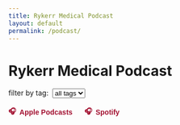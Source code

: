 ```yaml
---
title: Rykerr Medical Podcast
layout: default
permalink: /podcast/
---
```


<h1>Rykerr Medical Podcast</h1>

<!-- Tag filter -->
<div markdown="0">
  <label for="tag-select">filter by tag:&nbsp;</label>
  <select id="tag-select">
    <option value="">all tags</option>
  </select>
</div>

<!-- External platform links -->
<div style="margin: 1rem 0; display: flex; gap: 1.5rem; flex-wrap: wrap;">
  <a href="https://podcasts.apple.com/us/podcast/the-rykerr-medical-podcast/id1570765323" target="_blank" style="text-decoration: none; color: #a31232; font-family: 'Black Ground', sans-serif; font-weight: bold; display: flex; align-items: center; gap: 0.4rem;">
    🎧 <span>Apple Podcasts</span>
  </a>
  <a href="https://open.spotify.com/show/73oflsb0c9M5iwHw07MxdP?" target="_blank" style="text-decoration: none; color: #a31232; font-family: 'Black Ground', sans-serif; font-weight: bold; display: flex; align-items: center; gap: 0.4rem;">
    🎧 <span>Spotify</span>
  </a>
</div>

<div id="latest-episode" style="max-width: 800px; margin: 2rem auto;"></div>
<div id="episode-grid" class="episode-grid" style="display: grid; grid-template-columns: repeat(auto-fill, minmax(250px, 1fr)); gap: 1rem;"></div>

<script>
async function loadFeed() {
  const CORS_PROXY = "https://api.allorigins.win/raw?url=";
  const feedUrl = "https://rykerrmedical.github.io/landing/feed.xml";

  try {
    const resp = await fetch(CORS_PROXY + encodeURIComponent(feedUrl));
    const xmlText = await resp.text();
    const parser = new DOMParser();
    const xml = parser.parseFromString(xmlText, "application/xml");
    const items = Array.from(xml.querySelectorAll("item"));

    const latestContainer = document.getElementById("latest-episode");
    const gridContainer = document.getElementById("episode-grid");
    const tagSelect = document.getElementById("tag-select");

    // --- collect all tags for dropdown ---
    let allTagsSet = new Set();

    const episodes = items.map((item, i) => {
      const title = item.querySelector("title")?.textContent || "Untitled";
      const link = item.querySelector("link")?.textContent;
      const enclosure = item.querySelector("enclosure");
      const audioUrl = enclosure?.getAttribute("url");
      const pubDateRaw = item.querySelector("pubDate")?.textContent;
      const pubDate = pubDateRaw ? new Date(pubDateRaw).toDateString() : "";

      const rawDesc = item.querySelector("description")?.textContent || "";
      function sanitizeHtml(input) {
        const tmp = document.createElement("div");
        tmp.innerHTML = input;
        tmp.querySelectorAll('a').forEach(a => {
          a.setAttribute('target', '_blank');
          a.setAttribute('rel', 'noopener noreferrer');
        });
        return tmp.innerHTML;
      }
      const description = sanitizeHtml(rawDesc);

      let image = null;
      const itunesImage = item.getElementsByTagName("itunes:image")[0];
      if (itunesImage) image = itunesImage.getAttribute("href");
      else {
        const mediaContent = item.getElementsByTagName("media:content")[0];
        image = mediaContent?.getAttribute("url") || null;
      }

      const categories = Array.from(item.querySelectorAll("category"))
                              .map(c => c.textContent.trim().toLowerCase());
      categories.forEach(tag => allTagsSet.add(tag));

      return { title, link, audioUrl, pubDate, description, image, categories, index: i };
    });

    // --- populate dropdown ---
    Array.from(allTagsSet).sort().forEach(tag => {
      const opt = document.createElement("option");
      opt.value = tag;
      opt.textContent = tag;
      tagSelect.appendChild(opt);
    });

    // --- render function ---
    function renderEpisodes(filterTag = "") {
      latestContainer.innerHTML = "";
      gridContainer.innerHTML = "";

      episodes.forEach(ep => {
        if (filterTag && !ep.categories.includes(filterTag)) return;

        const div = document.createElement("div");
        div.classList.add("episode-card");
        div.style.border = "1px solid #ccc";
        div.style.borderRadius = "8px";
        div.style.padding = "0.5rem";
        div.style.background = "#fff";
        div.style.display = "flex";
        div.style.flexDirection = "column";
        div.style.gap = "0.5rem";
        
        // Create a URL-friendly ID from the title
        const episodeId = ep.title.toLowerCase().replace(/[^a-z0-9]+/g, '-').replace(/^-|-$/g, '');
        div.id = episodeId;

        if (ep.image) {
          const img = document.createElement("img");
          img.src = ep.image;
          img.alt = ep.title;
          img.loading = "lazy";
          img.style.width = "100%";
          img.style.height = "auto";
          img.style.borderRadius = "6px";
          div.appendChild(img);
        }

        const titleEl = document.createElement("h4");
        titleEl.textContent = ep.title;
        titleEl.style.margin = "0";
        div.appendChild(titleEl);

        const dateEl = document.createElement("small");
        dateEl.textContent = ep.pubDate;
        div.appendChild(dateEl);

        if (ep.audioUrl) {
          const audio = document.createElement("audio");
          audio.controls = true;
          audio.src = ep.audioUrl;
          audio.style.width = "100%";
          div.appendChild(audio);
        }

        // Create button container
        const buttonContainer = document.createElement("div");
        buttonContainer.style.display = "flex";
        buttonContainer.style.gap = "0.5rem";
        buttonContainer.style.flexWrap = "wrap";
        buttonContainer.style.marginTop = "0.5rem";

        // Share this episode button
        const shareBtn = document.createElement("button");
        shareBtn.textContent = "share";
        shareBtn.classList.add("episode-button");
        shareBtn.style.background = "none";
        shareBtn.style.color = "#747373";
        shareBtn.style.border = "1px solid #747373";
        shareBtn.style.padding = "0.4rem 0.8rem";
        shareBtn.style.fontSize = "0.85rem";
        shareBtn.style.borderRadius = "6px";
        shareBtn.style.cursor = "pointer";
        shareBtn.style.boxShadow = "0 0 6px rgba(163, 18, 50, 0.3)";
        shareBtn.onclick = () => {
            const url = `${window.location.origin}${window.location.pathname}#${episodeId}`;
            navigator.clipboard.writeText(url).then(() => {
                shareBtn.textContent = "link copied!";
                setTimeout(() => shareBtn.textContent = "share", 2000);
            });
        };
        buttonContainer.appendChild(shareBtn);

        // Listen on Apple Podcasts button
        if (ep.link) {
            const appleBtn = document.createElement("a");
            appleBtn.href = "https://podcasts.apple.com/us/podcast/the-rykerr-medical-podcast/id1570765323";
            appleBtn.target = "_blank";
            appleBtn.rel = "noopener noreferrer";
            appleBtn.textContent = "apple podcasts";
            appleBtn.classList.add("episode-button");
            appleBtn.style.background = "none";
            appleBtn.style.color = "#747373";
            appleBtn.style.border = "1px solid #747373";
            appleBtn.style.padding = "0.4rem 0.8rem";
            appleBtn.style.fontSize = "0.85rem";
            appleBtn.style.borderRadius = "6px";
            appleBtn.style.textDecoration = "none";
            appleBtn.style.display = "inline-block";
            appleBtn.style.cursor = "pointer";
            appleBtn.style.boxShadow = "0 0 6px rgba(163, 18, 50, 0.3)";
            buttonContainer.appendChild(appleBtn);
        }

        // Listen on Spotify button
        const spotifyBtn = document.createElement("a");
        spotifyBtn.href = "https://open.spotify.com/show/73oflsb0c9M5iwHw07MxdP";
        spotifyBtn.target = "_blank";
        spotifyBtn.rel = "noopener noreferrer";
        spotifyBtn.textContent = "spotify";
        spotifyBtn.classList.add("episode-button");
        spotifyBtn.style.background = "none";
        spotifyBtn.style.color = "#747373";
        spotifyBtn.style.border = "1px solid #747373";
        spotifyBtn.style.padding = "0.4rem 0.8rem";
        spotifyBtn.style.fontSize = "0.85rem";
        spotifyBtn.style.borderRadius = "6px";
        spotifyBtn.style.textDecoration = "none";
        spotifyBtn.style.display = "inline-block";
        spotifyBtn.style.cursor = "pointer";
        spotifyBtn.style.boxShadow = "0 0 6px rgba(163, 18, 50, 0.3)";
        buttonContainer.appendChild(spotifyBtn);

        div.appendChild(buttonContainer);

        if (ep.description) {
          const short = ep.description.length > 200 ? ep.description.slice(0, 200) + "..." : ep.description;
          const descDiv = document.createElement("div");
          descDiv.innerHTML = short;
          div.appendChild(descDiv);

          if (ep.description.length > 200) {
            const btn = document.createElement("button");
            btn.textContent = "read more...";
            btn.style.background = "none";
            btn.style.border = "none";
            btn.style.color = "#a31232";
            btn.style.cursor = "pointer";
            btn.onclick = () => {
              descDiv.innerHTML = ep.description;
              btn.remove();
            };
            div.appendChild(btn);
          }
        }

        // featured episode only if no filter and first episode
        if (ep.index === 0 && !filterTag) latestContainer.appendChild(div);
        else gridContainer.appendChild(div);
      });
    }

    // --- initial render ---
    renderEpisodes();

    // --- filter on dropdown change ---
    tagSelect.addEventListener("change", () => {
      renderEpisodes(tagSelect.value.toLowerCase());
    });

  } catch (err) {
    gridContainer.textContent = "Error loading episodes.";
    console.error(err);
  }
}

document.addEventListener("DOMContentLoaded", loadFeed);

document.addEventListener("click", function (e) {
  if (e.target.matches(".read-more")) {
    const btn = e.target;
    const fullText = decodeURIComponent(btn.getAttribute("data-full"));
    const container = btn.previousElementSibling;
    if (container) container.innerHTML = fullText;
    btn.remove();
  }
});
</script>

